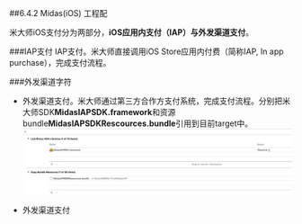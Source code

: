 ##6.4.2 Midas(iOS) 工程配

米大师iOS支付分为两部分，**iOS应用内支付（IAP）**与**外发渠道支付**。

###IAP支付
IAP支付。米大师直接调用iOS Store应用内付费（简称IAP, In app purchase），完成支付流程。

###外发渠道字符
+ 外发渠道支付。米大师通过第三方合作方支付系统，完成支付流程。分别把米大师SDK**MidasIAPSDK.framework**和资源bundle**MidasIAPSDKRescources.bundle**引用到目前target中。![dd](../Images/Midas/iap.png)

+ 外发渠道支付